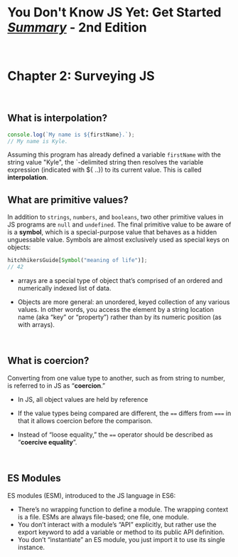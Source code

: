 # You Don't Know JS Yet: Get Started <ins>**_Summary_**</ins> - 2nd Edition

<br>

# Chapter 2: Surveying JS

<br>

## What is interpolation?

```js
console.log(`My name is ${firstName}.`);
// My name is Kyle.
```

Assuming this program has already defined a variable `firstName` with the string value "Kyle", the `-delimited string then resolves the variable expression (indicated with ${ ..}) to its current value. This is called **interpolation**.

## What are primitive values?

In addition to `strings`, `numbers`, and `booleans`, two other primitive values in JS programs are `null` and `undefined`.
The final primitive value to be aware of is a **symbol**, which is a special-purpose value that behaves as a hidden unguessable value. Symbols are almost exclusively used as special keys on
objects:

```js
hitchhikersGuide[Symbol("meaning of life")];
// 42
```

- arrays are a special type of object that’s comprised of an ordered and numerically indexed list of data.

- Objects are more general: an unordered, keyed collection of any various values. In other words, you access the element by a string location name (aka “key” or “property”) rather than by its numeric position (as with arrays).

<br>

## What is coercion?

Converting from one value type to another, such as from string to number, is referred to in JS as “**coercion**.”

- In JS, all object values are held by reference

- If the value types being compared are different, the `==` differs from `===` in that it allows coercion before the comparison.

- Instead of “loose equality,” the `==` operator should be described as “**coercive equality**”.

<br>

## ES Modules

ES modules (ESM), introduced to the JS language in ES6:

- There’s no wrapping function to define a module. The wrapping context is a file. ESMs are always file-based; one file, one module.
- You don’t interact with a module’s “API” explicitly, but rather use the export keyword to add a variable or method to its public API definition.
- You don’t “instantiate” an ES module, you just import it to use its single instance.
